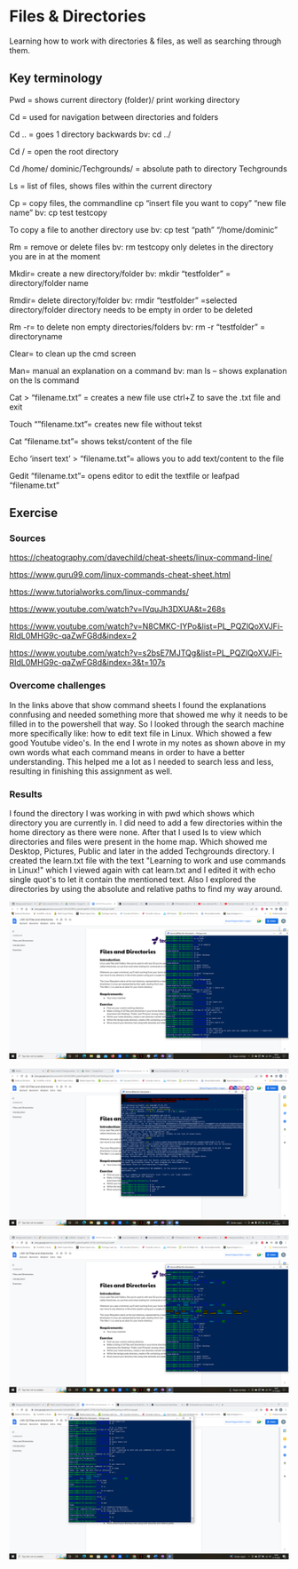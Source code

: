 # Files & Directories
Learning how to work with directories & files, as well as searching through them.

## Key terminology
Pwd = shows current directory (folder)/ print working directory

Cd = used for navigation between directories and folders

Cd .. = goes 1 directory backwards bv: cd ../

Cd / = open the root directory

Cd /home/ dominic/Techgrounds/ = absolute path to directory Techgrounds

Ls = list of files, shows files within the current directory

Cp = copy files, the commandline cp “insert file you want to copy” “new file name” bv: cp test testcopy

To copy a file to another directory use bv: cp test “path” “/home/dominic”

Rm = remove or delete files bv: rm testcopy only deletes in the directory you are in at the moment

Mkdir= create a new directory/folder bv: mkdir “testfolder” = directory/folder name

Rmdir= delete directory/folder bv: rmdir “testfolder” =selected directory/folder directory needs to be empty in order to be deleted

Rm -r= to delete non empty directories/folders bv: rm -r “testfolder” = directoryname

Clear= to clean up the cmd screen

Man= manual an explanation on a command bv: man ls – shows explanation on the ls command

Cat > “filename.txt” = creates a new file use ctrl+Z to save the .txt file and
exit

Touch “”filename.txt”= creates new file without tekst

Cat “filename.txt”= shows tekst/content of the file

Echo ‘insert text’ > “filename.txt”= allows you to add text/content to the file

Gedit “filename.txt”= opens editor to edit the textfile or leafpad “filename.txt”

## Exercise
### Sources
https://cheatography.com/davechild/cheat-sheets/linux-command-line/

https://www.guru99.com/linux-commands-cheat-sheet.html

https://www.tutorialworks.com/linux-commands/

https://www.youtube.com/watch?v=IVquJh3DXUA&t=268s

https://www.youtube.com/watch?v=N8CMKC-IYPo&list=PL_PQZlQoXVJFi-RIdL0MHG9c-qaZwFG8d&index=2

https://www.youtube.com/watch?v=s2bsE7MJTQg&list=PL_PQZlQoXVJFi-RIdL0MHG9c-qaZwFG8d&index=3&t=107s

### Overcome challenges
In the links above that show command sheets I found the explanations connfusing and needed something more that showed me why it needs to be filled in to the powershell that way. So I looked through the search machine more specifically like: how to edit text file in Linux. Which showed a few good Youtube video's. In the end I wrote in my notes as shown above in my own words what each command means in order to have a better understanding. This helped me a lot as I needed to search less and less, resulting in finishing this assignment as well.

### Results
I found the directory I was working in with pwd which shows which directory you are currently in. I did need to add a few directories within the home directory as there were none. After that I used ls to view which directories and files were present in the home map. Which showed me Desktop, Pictures, Public and later in the added Techgrounds directory. I created the learn.txt file with the text "Learning to work and use commands in Linux!" which I viewed again with cat learn.txt and I edited it with echo single quot's to let it contain the mentioned text. Also I explored the directories by using the absolute and relative paths to find my way around.

![alt text](https://github.com/Techgrounds-Cloud-9/cloud-9-Ephraim52/blob/6d46e0d19c1f67419b835821646150915b55057d/00_includes/week%201/assignment%204/added%20txt%20file+text.png)

![alt text](https://github.com/Techgrounds-Cloud-9/cloud-9-Ephraim52/blob/6d46e0d19c1f67419b835821646150915b55057d/00_includes/week%201/assignment%204/current%20directory.png)

![alt text](https://github.com/Techgrounds-Cloud-9/cloud-9-Ephraim52/blob/6d46e0d19c1f67419b835821646150915b55057d/00_includes/week%201/assignment%204/home%20directory.png)

![alt text](https://github.com/Techgrounds-Cloud-9/cloud-9-Ephraim52/blob/6d46e0d19c1f67419b835821646150915b55057d/00_includes/week%201/assignment%204/relative%20&%20absolute%20path.png)
